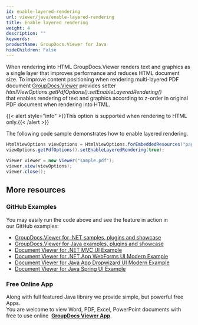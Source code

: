 ```yaml
---
id: enable-layered-rendering
url: viewer/java/enable-layered-rendering
title: Enable layered rendering
weight: 4
description: ""
keywords: 
productName: GroupDocs.Viewer for Java
hideChildren: False
---
```

When rendering into HTML GroupDocs.Viewer renders text and graphics as a single layer that improves performance and reduces HTML document size. To improve content positioning when rendering multi-layered PDF document [GroupDocs.Viewer](https://products.groupdocs.com/viewer/java) provides setter *htmlViewOptions.getPdfOptions().setEnableLayeredRendering()* that enables rendering of text and graphics according to z-order in original PDF document when rendering into HTML.

{{< alert style="info" >}}This option is supported when rendering to HTML only.{{< /alert >}}

The following code sample demonstrates how to enable layered rendering.

```java
HtmlViewOptions viewOptions = HtmlViewOptions.forEmbeddedResources("page_{0}.html");
viewOptions.getPdfOptions().setEnableLayeredRendering(true);
 
Viewer viewer = new Viewer("sample.pdf");
viewer.view(viewOptions);
viewer.close();
```

## More resources
### GitHub Examples
You may easily run the code above and see the feature in action in our GitHub examples:
*   [GroupDocs.Viewer for .NET samples, plugins and showcase](https://github.com/groupdocs-viewer/GroupDocs.Viewer-for-.NET)    
*   [GroupDocs.Viewer for Java examples, plugins and showcase](https://github.com/groupdocs-viewer/GroupDocs.Viewer-for-Java)    
*   [Document Viewer for .NET MVC UI Example](https://github.com/groupdocs-viewer/GroupDocs.Viewer-for-.NET-MVC)    
*   [Document Viewer for .NET App WebForms UI Modern Example](https://github.com/groupdocs-viewer/GroupDocs.Viewer-for-.NET-WebForms)    
*   [Document Viewer for Java App Dropwizard UI Modern Example](https://github.com/groupdocs-viewer/GroupDocs.Viewer-for-Java-Dropwizard)    
*   [Document Viewer for Java Spring UI Example](https://github.com/groupdocs-viewer/GroupDocs.Viewer-for-Java-Spring)
    
### Free Online App
Along with full featured Java library we provide simple, but powerful free Apps.  
You are welcome to view Word, PDF, Excel, PowerPoint documents with free to use online  **[GroupDocs Viewer App](https://products.groupdocs.app/viewer)**.